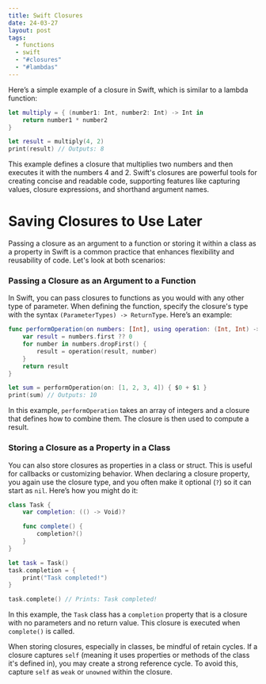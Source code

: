 ```yaml
---
title: Swift Closures
date: 24-03-27
layout: post
tags:
  - functions
  - swift
  - "#closures"
  - "#lambdas"
---
```


Here’s a simple example of a closure in Swift, which is similar to a lambda function:

```swift
let multiply = { (number1: Int, number2: Int) -> Int in
    return number1 * number2
}

let result = multiply(4, 2)
print(result) // Outputs: 8
```

This example defines a closure that multiplies two numbers and then executes it with the numbers 4 and 2. Swift's closures are powerful tools for creating concise and readable code, supporting features like capturing values, closure expressions, and shorthand argument names.

# Saving Closures to Use Later

Passing a closure as an argument to a function or storing it within a class as a property in Swift is a common practice that enhances flexibility and reusability of code. Let's look at both scenarios:

### Passing a Closure as an Argument to a Function

In Swift, you can pass closures to functions as you would with any other type of parameter. When defining the function, specify the closure's type with the syntax `(ParameterTypes) -> ReturnType`. Here’s an example:

```swift
func performOperation(on numbers: [Int], using operation: (Int, Int) -> Int) -> Int {
    var result = numbers.first ?? 0
    for number in numbers.dropFirst() {
        result = operation(result, number)
    }
    return result
}

let sum = performOperation(on: [1, 2, 3, 4]) { $0 + $1 }
print(sum) // Outputs: 10
```

In this example, `performOperation` takes an array of integers and a closure that defines how to combine them. The closure is then used to compute a result.

### Storing a Closure as a Property in a Class

You can also store closures as properties in a class or struct. This is useful for callbacks or customizing behavior. When declaring a closure property, you again use the closure type, and you often make it optional (`?`) so it can start as `nil`. Here’s how you might do it:

```swift
class Task {
    var completion: (() -> Void)?

    func complete() {
        completion?()
    }
}

let task = Task()
task.completion = {
    print("Task completed!")
}

task.complete() // Prints: Task completed!
```

In this example, the `Task` class has a `completion` property that is a closure with no parameters and no return value. This closure is executed when `complete()` is called.

When storing closures, especially in classes, be mindful of retain cycles. If a closure captures `self` (meaning it uses properties or methods of the class it's defined in), you may create a strong reference cycle. To avoid this, capture `self` as `weak` or `unowned` within the closure.